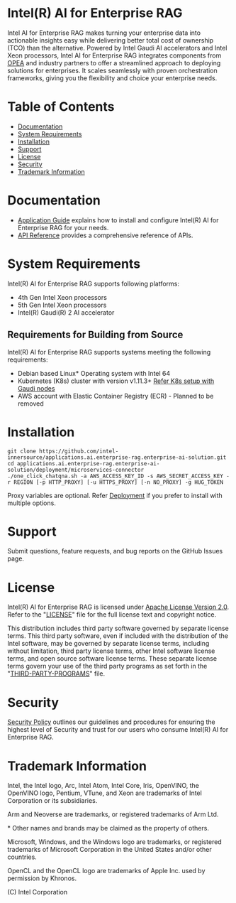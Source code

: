 # Intel(R) AI for Enterprise RAG

Intel AI for Enterprise RAG makes turning your enterprise data into actionable insights easy while delivering better total cost of ownership (TCO) than the alternative. Powered by Intel Gaudi AI accelerators and Intel Xeon processors, Intel AI for Enterprise RAG integrates components from [OPEA] and industry partners to offer a streamlined approach to deploying solutions for enterprises. It scales seamlessly with proven orchestration frameworks, giving you the flexibility and choice your enterprise needs.

[OPEA]:https://opea.dev/

# Table of Contents

- [Documentation](#documentation)
- [System Requirements](#system-requirements)
- [Installation](#Installation)
- [Support](#support)
- [License](#license)
- [Security](#security)
- [Trademark Information](#trademark-information)

# Documentation

* [Application Guide](docs/Application_Guide.md) explains how to install and configure Intel(R) AI for Enterprise RAG for your needs.
* [API Reference](docs/API_Reference.md) provides a comprehensive reference of APIs.

# System Requirements

Intel(R) AI for Enterprise RAG supports following platforms: 
- 4th Gen Intel Xeon processors
- 5th Gen Intel Xeon processors
- Intel(R) Gaudi(R) 2 AI accelerator
  
## Requirements for Building from Source

Intel(R) AI for Enterprise RAG supports systems meeting the following requirements:
* Debian based Linux* Operating system with Intel 64 
* Kubernetes (K8s) cluster with version v1.11.3+ [Refer K8s setup with Gaudi nodes](https://docs.habana.ai/en/latest/Orchestration/Gaudi_Kubernetes/index.html#kubernetes-user-guide)
* AWS account with Elastic Container Registry (ECR) - Planned to be removed 

# Installation

```
git clone https://github.com/intel-innersource/applications.ai.enterprise-rag.enterprise-ai-solution.git
cd applications.ai.enterprise-rag.enterprise-ai-solution/deployment/microservices-connector
./one_click_chatqna.sh -a AWS_ACCESS_KEY_ID -s AWS_SECRET_ACCESS_KEY -r REGION [-p HTTP_PROXY] [-u HTTPS_PROXY] [-n NO_PROXY] -g HUG_TOKEN
```
Proxy variables are optional.
Refer [Deployment](deployment/microservices-connector/README.md#prerequisites) if you prefer to install with multiple options.

# Support

Submit questions, feature requests, and bug reports on the
GitHub Issues page.

# License

Intel(R) AI for Enterprise RAG is licensed under [Apache License Version 2.0](LICENSE). Refer to the
"[LICENSE](LICENSE)" file for the full license text and copyright notice.

This distribution includes third party software governed by separate license
terms. This third party software, even if included with the distribution of
the Intel software, may be governed by separate license terms, including
without limitation, third party license terms, other Intel software license
terms, and open source software license terms. These separate license terms
govern your use of the third party programs as set forth in the
"[THIRD-PARTY-PROGRAMS](THIRD-PARTY-PROGRAMS)" file.

# Security

[Security Policy](SECURITY.md) outlines our guidelines and procedures
for ensuring the highest level of Security and trust for our users
who consume Intel(R) AI for Enterprise RAG.

# Trademark Information

Intel, the Intel logo, Arc, Intel Atom, Intel Core, Iris,
OpenVINO, the OpenVINO logo, Pentium, VTune, and Xeon are trademarks
of Intel Corporation or its subsidiaries.

Arm and Neoverse are trademarks, or registered trademarks of Arm Ltd.

\* Other names and brands may be claimed as the property of others.

Microsoft, Windows, and the Windows logo are trademarks, or registered
trademarks of Microsoft Corporation in the United States and/or other
countries.

OpenCL and the OpenCL logo are trademarks of Apple Inc. used by permission
by Khronos.

(C) Intel Corporation
